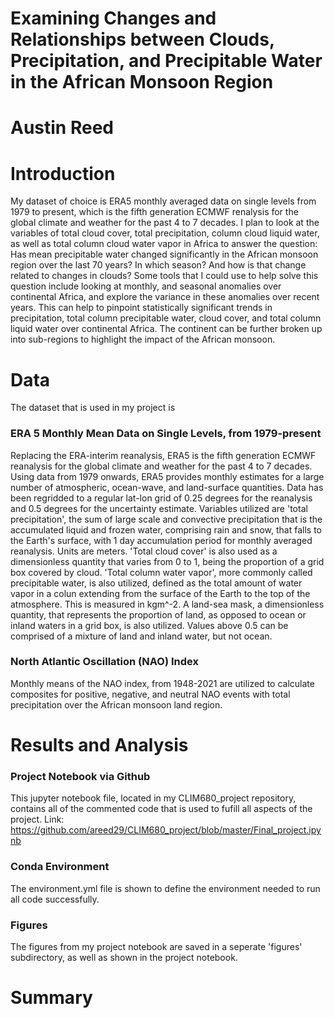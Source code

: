 # Examining Changes and Relationships between Clouds, Precipitation, and Precipitable Water in the African Monsoon Region
# Austin Reed
# Introduction
My dataset of choice is ERA5 monthly averaged data on single levels from 1979 to present, which is the fifth generation ECMWF renalysis for the global climate and weather for the past 4 to 7 decades. I plan to look at the variables of total cloud cover, total precipitation, column cloud liquid water, as well as total column cloud water vapor in Africa to answer the question: Has mean precipitable water changed significantly in the African monsoon region over the last 70 years? In which season? And how is that change related to changes in clouds? Some tools that I could use to help solve this question include looking at monthly, and seasonal anomalies over continental Africa, and explore the variance in these anomalies over recent years. This can help to pinpoint statistically significant trends in precipitation, total column precipitable water, cloud cover, and total column liquid water over continental Africa. The continent can be further broken up into sub-regions to highlight the impact of the African monsoon. 
# Data
The dataset that is used in my project is
### ERA 5 Monthly Mean Data on Single Levels, from 1979-present
Replacing the ERA-interim reanalysis, ERA5 is the fifth generation ECMWF reanalysis for the global climate and weather for the past 4 to 7 decades. Using data from 1979 onwards, ERA5 provides monthly estimates for a large number of atmospheric, ocean-wave, and land-surface quantities. Data has been regridded to a regular lat-lon grid of 0.25 degrees for the reanalysis and 0.5 degrees for the uncertainty estimate. 
Variables utilized are 'total precipitation', the sum of large scale and convective precipitation that is the accumulated liquid and frozen water, comprising rain and snow, that falls to the Earth's surface, with 1 day accumulation period for monthly averaged reanalysis. Units are meters. 'Total cloud cover' is also used as a dimensionless quantity that varies from 0 to 1, being the proportion of a grid box covered by cloud. 'Total column water vapor', more commonly called precipitable water, is also utilized, defined as the total amount of water vapor in a colun extending from the surface of the Earth to the top of the atmosphere. This is measured in kgm^-2. A land-sea mask, a dimensionless quantity, that represents the proportion of land, as opposed to ocean or inland waters in a grid box, is also utilized. Values above 0.5 can be comprised of a mixture of land and inland water, but not ocean. 
### North Atlantic Oscillation (NAO) Index
Monthly means of the NAO index, from 1948-2021 are utilized to calculate composites for positive, negative, and neutral NAO events with total precipitation over the African monsoon land region. 
# Results and Analysis
### Project Notebook via Github
This jupyter notebook file, located in my CLIM680_project repository, contains all of the commented code that is used to fufill all aspects of the project.
Link: https://github.com/areed29/CLIM680_project/blob/master/Final_project.ipynb 
### Conda Environment 
The environment.yml file is shown to define the environment needed to run all code successfully. 
### Figures
The figures from my project notebook are saved in a seperate 'figures' subdirectory, as well as shown in the project notebook.
# Summary



